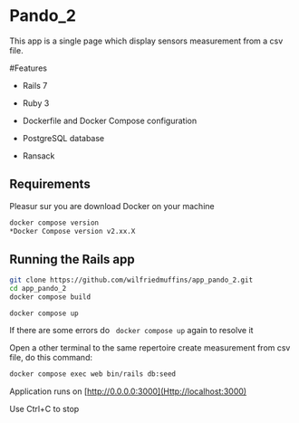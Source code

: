 # Pando_2 

This app is a single page which display sensors measurement from a csv file. 

#Features

* Rails 7

* Ruby 3

* Dockerfile and Docker Compose configuration

* PostgreSQL database

* Ransack

## Requirements

Pleasur sur you are download Docker on your machine

```bash
docker compose version
*Docker Compose version v2.xx.X
```


## Running the Rails app

```bash
git clone https://github.com/wilfriedmuffins/app_pando_2.git
cd app_pando_2
docker compose build
```

```bach
docker compose up
```
If there are some errors do ``` docker compose up``` again to resolve it

Open a other terminal to the same repertoire  create measurement from csv file, do this command:

```bash
docker compose exec web bin/rails db:seed
``` 

Application runs on [http://0.0.0.0:3000](Http://localhost:3000)

Use Ctrl+C to stop


